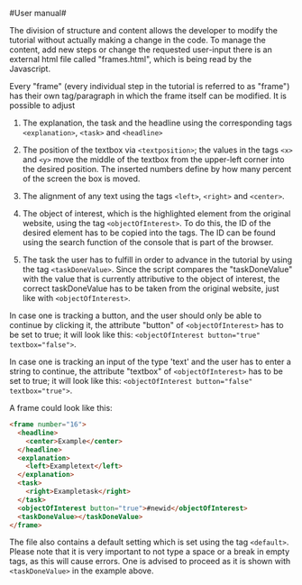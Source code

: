 #User manual#

The division of structure and content allows the developer to modify the tutorial without actually making a change in the code. To manage the content, add new steps or change the requested user-input there is an external html file called "frames.html", which is being read by the Javascript.

Every "frame" (every individual step in the tutorial is referred to as "frame") has their own tag/paragraph in which the frame itself can be modified. It is possible to adjust

1. The explanation, the task and the headline using the corresponding tags `<explanation>`, `<task>` and `<headline>`

2. The position of the textbox via `<textposition>`; the values in the tags `<x>` and `<y>` move the middle of the textbox from the upper-left corner into the desired position. The inserted numbers define by how many percent of the screen the box is moved.

3. The alignment of any text using the tags `<left>`, `<right>` and `<center>`.

4. The object of interest, which is the highlighted element from the original website, using the tag `<objectOfInterest>`. To do this, the ID of the desired element has to be copied into the tags. The ID can be found using the search function of the console that is part of the browser.

5. The task the user has to fulfill in order to advance in the tutorial by using the tag `<taskDoneValue>`. Since the script compares the "taskDoneValue" with the value that is currently attributive to the object of interest, the correct taskDoneValue has to be taken from the original website, just like with `<objectOfInterest>`. 

In case  one is tracking a button, and the user should only be able to continue by clicking it, the attribute "button" of `<objectOfInterest>` has to be set to true; it will look like this: `<objectOfInterest button="true" textbox="false">`. 

In case one is tracking an input of the type 'text' and the user has to enter a string to continue, the attribute "textbox" of `<objectOfInterest>` has to be set to true; it will look like this: `<objectOfInterest button="false" textbox="true">`.

A frame could look like this:
```html
<frame number="16">
  <headline>
    <center>Example</center>
  </headline>
  <explanation>
    <left>Exampletext</left>
  </explanation>
  <task>
    <right>Exampletask</right>
  </task>
  <objectOfInterest button="true">#newid</objectOfInterest>
  <taskDoneValue></taskDoneValue>
</frame>
```
The file also contains a default setting which is set using the tag `<default>`.
Please note that it is very important to not type a space or a break in empty tags, as this will cause errors. One is advised to proceed as it is shown with `<taskDoneValue>` in the example above.

